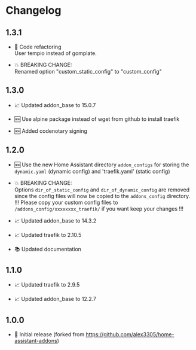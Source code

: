 # Changelog

## 1.3.1

* 🧰 Code refactoring  
     User tempio instead of gomplate.  

* 💥 BREAKING CHANGE:  
     Renamed option "custom_static_config" to "custom_config"  

## 1.3.0

* 📈 Updated addon_base to 15.0.7  

* 🆕 Use alpine package instead of wget from github to install traefik  

* 🆕 Added codenotary signing  

## 1.2.0

* 🆕 Use the new Home Assistant directory `addon_configs` for storing the `dynamic.yaml` (dynamic config) and 'traefik.yaml' (static config)  

* 💥 BREAKING CHANGE:  
     Options `dir_of_static_config` and `dir_of_dynamic_config` are removed since the config files will now be copied to the `addons_config` directory.  
     !!! Please copy your custom config files to `/addons_config/xxxxxxxx_traefik/` if you want keep your changes !!!  

* 📈 Updated addon_base to 14.3.2  

* 📈 Updated traefik to 2.10.5  

* 📚 Updated documentation  

## 1.1.0

* 📈 Updated traefik to 2.9.5  

* 📈 Updated addon_base to 12.2.7  

## 1.0.0

* 🎉 Initial release (forked from https://github.com/alex3305/home-assistant-addons)  